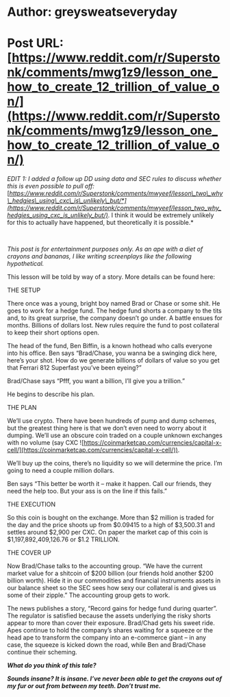# Author: greysweatseveryday
# Post URL: [https://www.reddit.com/r/Superstonk/comments/mwg1z9/lesson_one_how_to_create_12_trillion_of_value_on/](https://www.reddit.com/r/Superstonk/comments/mwg1z9/lesson_one_how_to_create_12_trillion_of_value_on/)


*EDIT 1: I added a follow up DD using data and SEC rules to discuss whether this is even possible to pull off:* [*https://www.reddit.com/r/Superstonk/comments/mwyeef/lesson\_two\_why\_hedgies\_using\_cxc\_is\_unlikely\_but/*](https://www.reddit.com/r/Superstonk/comments/mwyeef/lesson_two_why_hedgies_using_cxc_is_unlikely_but/)*. I think it would be extremely unlikely for this to actually have happened, but theoretically it is possible.* 

&#x200B;

*This post is for entertainment purposes only. As an ape with a diet of crayons and bananas, I like writing screenplays like the following hypothetical.*

This lesson will be told by way of a story. More details can be found here:

THE SETUP

There once was a young, bright boy named Brad or Chase or some shit. He goes to work for a hedge fund. The hedge fund shorts a company to the tits and, to its great surprise, the company doesn’t go under. A battle ensues for months. Billions of dollars lost. New rules require the fund to post collateral to keep their short options open.

The head of the fund, Ben Biffin, is a known hothead who calls everyone into his office. Ben says “Brad/Chase, you wanna be a swinging dick here, here’s your shot. How do we generate billions of dollars of value so you get that Ferrari 812 Superfast you’ve been eyeing?”

Brad/Chase says “Pfff, you want a billion, I’ll give you a trillion.”

He begins to describe his plan.

THE PLAN

We’ll use crypto. There have been hundreds of pump and dump schemes, but the greatest thing here is that we don’t even need to worry about it dumping. We’ll use an obscure coin traded on a couple unknown exchanges with no volume (say CXC ![https://coinmarketcap.com/currencies/capital-x-cell/](https://coinmarketcap.com/currencies/capital-x-cell/)).

We’ll buy up the coins, there’s no liquidity so we will determine the price. I’m going to need a couple million dollars.

Ben says “This better be worth it – make it happen. Call our friends, they need the help too. But your ass is on the line if this fails.”

THE EXECUTION

So this coin is bought on the exchange. More than $2 million is traded for the day and the price shoots up from $0.09415 to a high of $3,500.31 and settles around $2,900 per CXC. On paper the market cap of this coin is $1,197,892,409,126.76 or $1.2 TRILLION.

THE COVER UP

Now Brad/Chase talks to the accounting group. “We have the current market value for a shitcoin of $200 billion (our friends hold another $200 billion worth). Hide it in our commodities and financial instruments assets in our balance sheet so the SEC sees how sexy our collateral is and gives us some of their zipple.” The accounting group gets to work.

The news publishes a story, “Record gains for hedge fund during quarter”. The regulator is satisfied because the assets underlying the risky shorts appear to more than cover their exposure. Brad/Chad gets his sweet ride. Apes continue to hold the company’s shares waiting for a squeeze or the head ape to transform the company into an e-commerce giant – in any case, the squeeze is kicked down the road, while Ben and Brad/Chase continue their scheming.

***What do you think of this tale?***

***Sounds insane? It is insane. I’ve never been able to get the crayons out of my fur or out from between my teeth. Don’t trust me.***